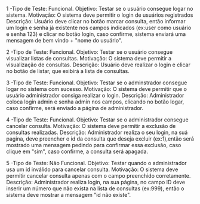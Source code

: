 1 -Tipo de Teste: Funcional.
Objetivo: Testar se o usuário consegue logar no sistema.
Motivação: O sistema deve permitir o login de usuários registrados
Descrição: Usuário deve clicar no botão marcar consulta, então informar um login e senha já existente nos campos indicados (ex:user como usuário e senha 123) e clicar no botão login, caso confirme, sistema enviará uma mensagem de bem vindo + "nome do usuário".

2 -Tipo de Teste: Funcional.
Objetivo: Testar se o usuário consegue visualizar listas de consultas.
Motivação: O sistema deve permitir a visualização de consultas.
Descrição: Usuário deve realizar o login e clicar no botão de listar, que exibirá a lista de consultas.

3 -Tipo de Teste: Funcional.
Objetivo: Testar se o adminstrador consegue logar no sistema com sucesso.
Motivação: O sistema deve permitir que o usuário administrador consiga realizar o login.
Descrição: Administrador coloca login admin e senha admin nos campos, clicando no botão logar, caso confirme, será enviado a página de administrador.

4 -Tipo de Teste: Funcional.
Objetivo: Testar se o administrador consegue cancelar consulta.
Motivação: O sistema deve permitir a exclusão de consultas realizadas.
Descrição: Administrador realiza o seu login, na suá pagina, deve preencher o id da consulta que deseja excluir (ex:1),então será mostrado uma mensagem pedindo para confirmar essa exclusão, caso clique em "sim", caso confirme, a consulta será apagada.

5 -Tipo de Teste: Não Funcional.
Objetivo: Testar quando o administrador usa um id inválido para cancelar consulta.
Motivação: O sistema deve permitir cancelar consulta apenas com o campo preenchido corretamente.
Descrição: Administrador realiza login, na sua página, no campo ID deve inserir um número que não exista na lista de consultas (ex:999), então o sistema deve mostrar a mensagem "id não existe".
